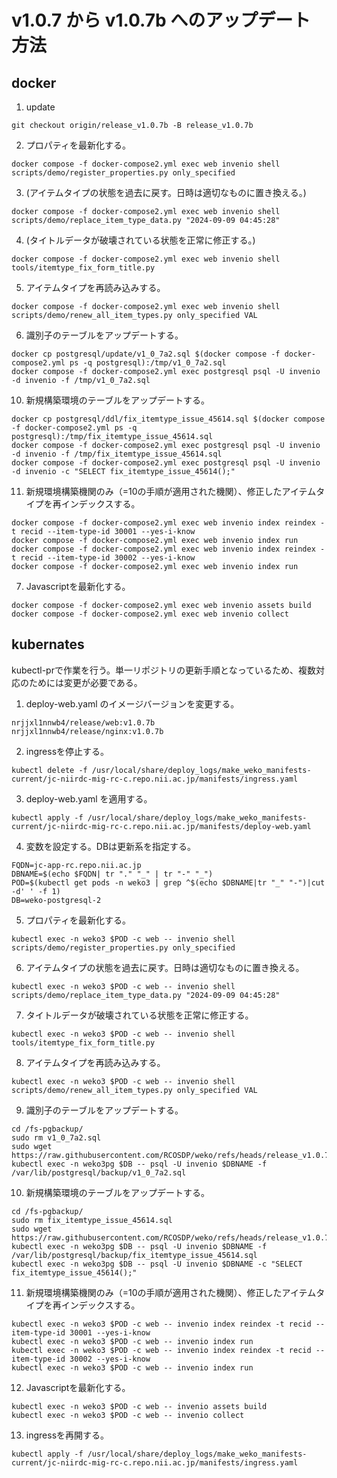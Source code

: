 # v1.0.7 から v1.0.7b へのアップデート方法

## docker

1. update

```
git checkout origin/release_v1.0.7b -B release_v1.0.7b
```

2. プロパティを最新化する。

```
docker compose -f docker-compose2.yml exec web invenio shell scripts/demo/register_properties.py only_specified
```

3. (アイテムタイプの状態を過去に戻す。日時は適切なものに置き換える。)

```
docker compose -f docker-compose2.yml exec web invenio shell scripts/demo/replace_item_type_data.py "2024-09-09 04:45:28"
```

4. (タイトルデータが破壊されている状態を正常に修正する。)

```
docker compose -f docker-compose2.yml exec web invenio shell tools/itemtype_fix_form_title.py
```

5. アイテムタイプを再読み込みする。

```
docker compose -f docker-compose2.yml exec web invenio shell scripts/demo/renew_all_item_types.py only_specified VAL
```

6. 識別子のテーブルをアップデートする。

```
docker cp postgresql/update/v1_0_7a2.sql $(docker compose -f docker-compose2.yml ps -q postgresql):/tmp/v1_0_7a2.sql
docker compose -f docker-compose2.yml exec postgresql psql -U invenio -d invenio -f /tmp/v1_0_7a2.sql
```


10. 新規構築環境のテーブルをアップデートする。 

```
docker cp postgresql/ddl/fix_itemtype_issue_45614.sql $(docker compose -f docker-compose2.yml ps -q postgresql):/tmp/fix_itemtype_issue_45614.sql
docker compose -f docker-compose2.yml exec postgresql psql -U invenio -d invenio -f /tmp/fix_itemtype_issue_45614.sql
docker compose -f docker-compose2.yml exec postgresql psql -U invenio -d invenio -c "SELECT fix_itemtype_issue_45614();"
```

11. 新規環境構築機関のみ（=10の手順が適用された機関）、修正したアイテムタイプを再インデックスする。

```
docker compose -f docker-compose2.yml exec web invenio index reindex -t recid --item-type-id 30001 --yes-i-know
docker compose -f docker-compose2.yml exec web invenio index run
docker compose -f docker-compose2.yml exec web invenio index reindex -t recid --item-type-id 30002 --yes-i-know
docker compose -f docker-compose2.yml exec web invenio index run
```

7. Javascriptを最新化する。

```
docker compose -f docker-compose2.yml exec web invenio assets build
docker compose -f docker-compose2.yml exec web invenio collect
```


## kubernates

kubectl-prで作業を行う。単一リポジトリの更新手順となっているため、複数対応のためには変更が必要である。

1. deploy-web.yaml のイメージバージョンを変更する。

```
nrjjxl1nnwb4/release/web:v1.0.7b
nrjjxl1nnwb4/release/nginx:v1.0.7b
```

2. ingressを停止する。

```
kubectl delete -f /usr/local/share/deploy_logs/make_weko_manifests-current/jc-niirdc-mig-rc-c.repo.nii.ac.jp/manifests/ingress.yaml
```

3. deploy-web.yaml を適用する。


```
kubectl apply -f /usr/local/share/deploy_logs/make_weko_manifests-current/jc-niirdc-mig-rc-c.repo.nii.ac.jp/manifests/deploy-web.yaml
```

4. 変数を設定する。DBは更新系を指定する。

```
FQDN=jc-app-rc.repo.nii.ac.jp
DBNAME=$(echo $FQDN| tr "." "_" | tr "-" "_")
POD=$(kubectl get pods -n weko3 | grep ^$(echo $DBNAME|tr "_" "-")|cut -d' ' -f 1)
DB=weko-postgresql-2
```

5. プロパティを最新化する。

```
kubectl exec -n weko3 $POD -c web -- invenio shell scripts/demo/register_properties.py only_specified
```

6. アイテムタイプの状態を過去に戻す。日時は適切なものに置き換える。

```
kubectl exec -n weko3 $POD -c web -- invenio shell scripts/demo/replace_item_type_data.py "2024-09-09 04:45:28"
```

7. タイトルデータが破壊されている状態を正常に修正する。

```
kubectl exec -n weko3 $POD -c web -- invenio shell tools/itemtype_fix_form_title.py
```

8. アイテムタイプを再読み込みする。

```
kubectl exec -n weko3 $POD -c web -- invenio shell scripts/demo/renew_all_item_types.py only_specified VAL
```

9. 識別子のテーブルをアップデートする。

```
cd /fs-pgbackup/
sudo rm v1_0_7a2.sql
sudo wget https://raw.githubusercontent.com/RCOSDP/weko/refs/heads/release_v1.0.7b/postgresql/update/v1_0_7a2.sql
kubectl exec -n weko3pg $DB -- psql -U invenio $DBNAME -f /var/lib/postgresql/backup/v1_0_7a2.sql
```

10. 新規構築環境のテーブルをアップデートする。 

```
cd /fs-pgbackup/
sudo rm fix_itemtype_issue_45614.sql
sudo wget https://raw.githubusercontent.com/RCOSDP/weko/refs/heads/release_v1.0.7b/postgresql/ddl/fix_itemtype_issue_45614.sql
kubectl exec -n weko3pg $DB -- psql -U invenio $DBNAME -f /var/lib/postgresql/backup/fix_itemtype_issue_45614.sql
kubectl exec -n weko3pg $DB -- psql -U invenio $DBNAME -c "SELECT fix_itemtype_issue_45614();"
```

11. 新規環境構築機関のみ（=10の手順が適用された機関）、修正したアイテムタイプを再インデックスする。

```
kubectl exec -n weko3 $POD -c web -- invenio index reindex -t recid --item-type-id 30001 --yes-i-know
kubectl exec -n weko3 $POD -c web -- invenio index run
kubectl exec -n weko3 $POD -c web -- invenio index reindex -t recid --item-type-id 30002 --yes-i-know
kubectl exec -n weko3 $POD -c web -- invenio index run
```

12. Javascriptを最新化する。

```
kubectl exec -n weko3 $POD -c web -- invenio assets build
kubectl exec -n weko3 $POD -c web -- invenio collect
```

13. ingressを再開する。

```
kubectl apply -f /usr/local/share/deploy_logs/make_weko_manifests-current/jc-niirdc-mig-rc-c.repo.nii.ac.jp/manifests/ingress.yaml
```

